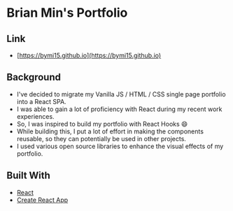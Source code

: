 # Brian Min's Portfolio

## Link

- [https://bymi15.github.io](https://bymi15.github.io)

## Background

- I've decided to migrate my Vanilla JS / HTML / CSS single page portfolio into a React SPA.
- I was able to gain a lot of proficiency with React during my recent work experiences.
- So, I was inspired to build my portfolio with React Hooks :smile:
- While building this, I put a lot of effort in making the components reusable, so they can potentially be used in other projects.
- I used various open source libraries to enhance the visual effects of my portfolio.

## Built With

- [React](https://reactjs.org)
- [Create React App](https://github.com/facebook/create-react-app)

